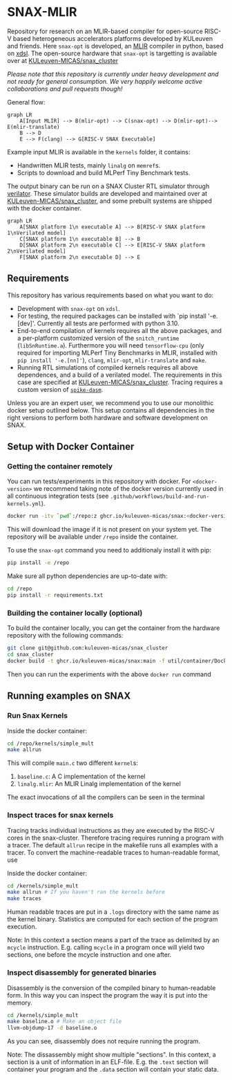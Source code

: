 # SNAX-MLIR

Repository for research on an MLIR-based compiler for open-source RISC-V based heterogeneous accelerators platforms developed by KULeuven and friends.
Here `snax-opt` is developed, an [MLIR](https://mlir.llvm.org) compiler in python, based on [xdsl](https://github.com/xdslproject/xdsl).
The open-source hardware that `snax-opt` is targetting is available over at [KULeuven-MICAS/snax_cluster](https://github.com/KULeuven-MICAS/snax_cluster)

_Please note that this repository is currently under heavy development and not ready for general consumption.
We very happily welcome active collaborations and pull requests though!_

General flow:
```mermaid
graph LR
    A[Input MLIR] --> B(mlir-opt) --> C(snax-opt) --> D(mlir-opt)--> E(mlir-translate) 
    B --> D
    E --> F(clang) --> G[RISC-V SNAX Executable]
```

Example input MLIR is available in the `kernels` folder, it contains:
* Handwritten MLIR tests, mainly `linalg` on `memref`s.
* Scripts to download and build MLPerf Tiny Benchmark tests.

The output binary can be run on a SNAX Cluster RTL simulator through [verilator](https://www.veripool.org/verilator/).
These simulator builds are developed and maintained over at [KULeuven-MICAS/snax_cluster](https://github.com/KULeuven-MICAS/snax_cluster), and some prebuilt systems are shipped with the docker container.
```mermaid
graph LR
    A[SNAX platform 1\n executable A] --> B[RISC-V SNAX platform 1\nVerilated model]
    C[SNAX platform 1\n executable B] --> B
    D[SNAX platform 2\n executable C] --> E[RISC-V SNAX platform 2\nVerilated model]
    F[SNAX platform 2\n executable D] --> E
```

## Requirements

This repository has various requirements based on what you want to do:

* Development with `snax-opt` on `xdsl`.
* For testing, the required packages can be installed with `pip install '-e.[dev]'. Currently all tests are performed with python 3.10.
* End-to-end compilation of kernels requires all the above packages, and a per-platform customized version of the `snitch_runtime` (`libSnRuntime.a`). 
Furthermore you will need `tensorflow-cpu` (only required for importing MLPerf Tiny Benchmarks in MLIR, installed with `pip install '-e.[nn]'`), `clang`, `mlir-opt`, `mlir-translate` and `make`.
* Running RTL simulations of compiled kernels requires all above dependences, and a build of a verilated model. 
The requirements in this case are specified at [KULeuven-MICAS/snax_cluster](https://github.com/KULeuven-MICAS/snax_cluster).
Tracing requires a custom version of [`spike-dasm`](https://github.com/pulp-platform/riscv-isa-sim).

Unless you are an expert user, we recommend you to use our monolithic docker setup outlined below.
This setup contains all dependencies in the right versions to perform both hardware and software development on SNAX.

## Setup with Docker Container

### Getting the container remotely

You can run tests/experiments in this repository with docker.
For `<docker-version>` we recommend taking note of the docker version currently used in all continuous integration tests (see `.github/workflows/build-and-run-kernels.yml`).

```sh
docker run -itv `pwd`:/repo:z ghcr.io/kuleuven-micas/snax:<docker-version>
```
This will download the image if it is not present on your system yet.
The repository will be available under `/repo` inside the container.

To use the `snax-opt` command you need to additionaly install it with pip:

```sh
pip install -e /repo
```

Make sure all python dependencies are up-to-date with:

```sh
cd /repo
pip install -r requirements.txt
```

### Building the container locally (optional)

To build the container locally, you can get the container from the hardware repository with the following commands:

```sh
git clone git@github.com:kuleuven-micas/snax_cluster
cd snax_cluster
docker build -t ghcr.io/kuleuven-micas/snax:main -f util/container/Dockerfile .
```

Then you can run the experiments with the above `docker run` command

## Running examples on SNAX

### Run Snax Kernels

Inside the docker container:

```sh
cd /repo/kernels/simple_mult
make allrun
```

This will compile `main.c` two different `kernel`s:

1. `baseline.c`: A C implementation of the kernel
2. `linalg.mlir`: An MLIR Linalg implementation of the kernel

The exact invocations of all the compilers can be seen in the terminal

### Inspect traces for snax kernels

Tracing tracks individual instructions as they are executed by the RISC-V cores in the snax-cluster.
Therefore tracing requires running a program with a tracer.
The default `allrun` recipe in the makefile runs all examples with a tracer.
To convert the machine-readable traces to human-readable format, use

Inside the docker container:

```sh
cd /kernels/simple_mult
make allrun # If you haven't ran the kernels before
make traces
```

Human readable traces are put in a `.logs` directory with the same name as the kernel binary.
Statistics are computed for each section of the program execution.

Note: In this context a section means a part of the trace as delimited by an `mcycle` instruction.
E.g. calling `mcycle` in a program once will yield two sections, one before the mcycle instruction and one after.

### Inspect disassembly for generated binaries

Disassembly is the conversion of the compiled binary to human-readable form.
In this way you can inspect the program the way it is put into the memory.

```sh
cd /kernels/simple_mult
make baseline.o # Make an object file
llvm-objdump-17 -d baseline.o
```

As you can see, disassembly does not require running the program.

Note: The dissassembly might show multiple "sections". In this context, a section is a unit of information in an ELF-file.
E.g. the `.text` section will container your program and the `.data` section will contain your static data.
